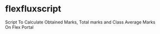 # flexfluxscript
Script To Calculate Obtained Marks, Total marks and Class Average Marks On Flex Portal
